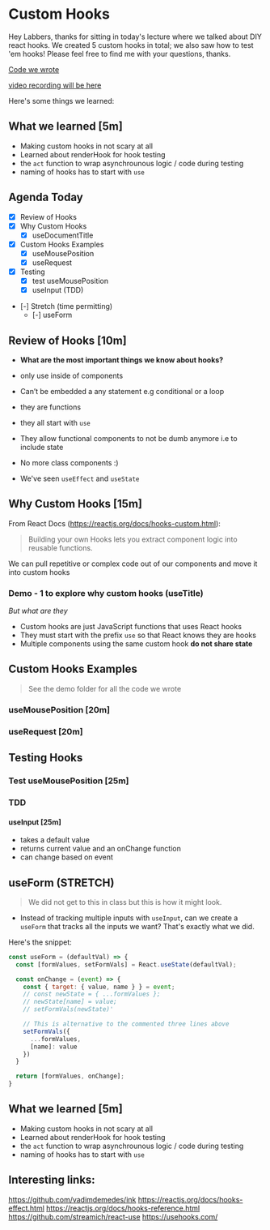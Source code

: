 Custom Hooks
===

Hey Labbers, thanks for sitting in today's lecture where we talked about DIY react hooks. We created 5 custom hooks in total; we also saw how to test 'em hooks! Please feel free to find me with your questions, thanks.

[Code we wrote](https://github.com/hafbau/lecture_notes/tree/master/w7d4-new)

[video recording will be here](#)

Here's some things we learned:

## What we learned [5m]

- Making custom hooks in not scary at all
- Learned about renderHook for hook testing
- the `act` function to wrap asynchrounous logic / code during testing
- naming of hooks has to start with `use`


## Agenda Today

- [x] Review of Hooks
- [x] Why Custom Hooks
  + [x] useDocumentTitle
- [x] Custom Hooks Examples
  + [x] useMousePosition
  + [x] useRequest
- [x] Testing
  + [x] test useMousePosition
  + [x] useInput (TDD)
- [-] Stretch (time permitting)
  + [-] useForm


## Review of Hooks [10m]

- **What are the most important things we know about hooks?**

- only use inside of components
- Can’t be embedded a any statement e.g conditional or a loop
- they are functions
- they all start with `use`
- They allow functional components to not be dumb anymore i.e to include state
- No more class components :)
- We've seen `useEffect` and `useState`


## Why Custom Hooks [15m]

From React Docs (https://reactjs.org/docs/hooks-custom.html):

> Building your own Hooks lets you extract component logic into reusable functions.

We can pull repetitive or complex code out of our components and move it into custom hooks

### Demo - 1 to explore why custom hooks (useTitle)

*But what are they*

- Custom hooks are just JavaScript functions that uses React hooks
- They must start with the prefix `use`  so that React knows they are hooks
- Multiple components using the same custom hook **do not share state**


## Custom Hooks Examples

> See the demo folder for all the code we wrote

### useMousePosition [20m]

### useRequest [20m]

## Testing Hooks
### Test useMousePosition [25m]

### TDD
#### useInput [25m]

+ takes a default value
+ returns current value and an onChange function
+ can change based on event


## useForm (STRETCH)

> We did not get to this in class but this is how it might look.

- Instead of tracking multiple inputs with `useInput`, can we create a `useForm` that tracks all the inputs we want? That's exactly what we did.

Here's the snippet:

```js
const useForm = (defaultVal) => {
  const [formValues, setFormVals] = React.useState(defaultVal);

  const onChange = (event) => {
    const { target: { value, name } } = event;
    // const newState = { ...formValues };
    // newState[name] = value;
    // setFormVals(newState)'

    // This is alternative to the commented three lines above
    setFormVals({
      ...formValues,
      [name]: value
    })
  }

  return [formValues, onChange];
}
```


## What we learned [5m]

- Making custom hooks in not scary at all
- Learned about renderHook for hook testing
- the `act` function to wrap asynchrounous logic / code during testing
- naming of hooks has to start with `use`



## Interesting links:

https://github.com/vadimdemedes/ink
https://reactjs.org/docs/hooks-effect.html
https://reactjs.org/docs/hooks-reference.html
https://github.com/streamich/react-use
https://usehooks.com/